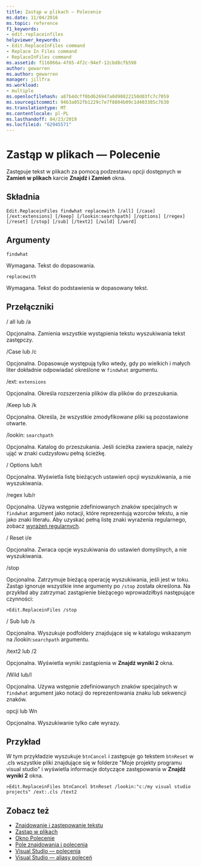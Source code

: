 ```yaml
---
title: Zastąp w plikach — Polecenie
ms.date: 11/04/2016
ms.topic: reference
f1_keywords:
- edit.replaceinfiles
helpviewer_keywords:
- Edit.ReplaceInFiles command
- Replace In Files command
- ReplaceInFiles command
ms.assetid: f116066a-4f65-4f2c-94ef-12cbd8cfb598
author: gewarren
ms.author: gewarren
manager: jillfra
ms.workload:
- multiple
ms.openlocfilehash: a87b4dcff0bd626947a0d98822150d03fc7c7059
ms.sourcegitcommit: 94b3a052fb1229c7e7f8804b09c1d403385c7630
ms.translationtype: MT
ms.contentlocale: pl-PL
ms.lasthandoff: 04/23/2019
ms.locfileid: "62945571"
---
```

# <a name="replace-in-files-command"></a>Zastąp w plikach — Polecenie
Zastępuje tekst w plikach za pomocą podzestawu opcji dostępnych w **Zamień w plikach** karcie **Znajdź i Zamień** okna.

## <a name="syntax"></a>Składnia

```
Edit.ReplaceinFiles findwhat replacewith [/all] [/case]
[/ext:extensions] [/keep] [/lookin:searchpath] [/options] [/regex]
[/reset] [/stop] [/sub] [/text2] [/wild] [/word]
```

## <a name="arguments"></a>Argumenty
 `findwhat`

 Wymagana. Tekst do dopasowania.

 `replacewith`

 Wymagana. Tekst do podstawienia w dopasowany tekst.

## <a name="switches"></a>Przełączniki
 / all lub /a

 Opcjonalna. Zamienia wszystkie wystąpienia tekstu wyszukiwania tekst zastępczy.

 /Case lub /c

 Opcjonalna. Dopasowuje występują tylko wtedy, gdy po wielkich i małych liter dokładnie odpowiadać określone w `findwhat` argumentu.

 /ext: `extensions`

 Opcjonalna. Określa rozszerzenia plików dla plików do przeszukania.

 /Keep lub /k

 Opcjonalna. Określa, że wszystkie zmodyfikowane pliki są pozostawione otwarte.

 /lookin: `searchpath`

 Opcjonalna. Katalog do przeszukania. Jeśli ścieżka zawiera spacje, należy ująć w znaki cudzysłowu pełną ścieżkę.

 / Options lub/t

 Opcjonalna. Wyświetla listę bieżących ustawień opcji wyszukiwania, a nie wyszukiwania.

 /regex lub/r

 Opcjonalna. Używa wstępnie zdefiniowanych znaków specjalnych w `findwhat` argument jako notacji, które reprezentują wzorców tekstu, a nie jako znaki literału. Aby uzyskać pełną listę znaki wyrażenia regularnego, zobacz [wyrażeń regularnych](../../ide/using-regular-expressions-in-visual-studio.md).

 / Reset i/e

 Opcjonalna. Zwraca opcje wyszukiwania do ustawień domyślnych, a nie wyszukiwania.

 /stop

 Opcjonalna. Zatrzymuje bieżącą operację wyszukiwania, jeśli jest w toku. Zastąp ignoruje wszystkie inne argumenty po `/stop` została określona. Na przykład aby zatrzymać zastąpienie bieżącego wprowadziłbyś następujące czynności:

```
>Edit.ReplaceinFiles /stop
```

 / Sub lub /s

 Opcjonalna. Wyszukuje podfoldery znajdujące się w katalogu wskazanym na /lookin:`searchpath` argumentu.

 /text2 lub /2

 Opcjonalna. Wyświetla wyniki zastąpienia w **Znajdź wyniki 2** okna.

 /Wild lub/l

 Opcjonalna. Używa wstępnie zdefiniowanych znaków specjalnych w `findwhat` argument jako notacji do reprezentowania znaku lub sekwencji znaków.

 opcji lub Wn

 Opcjonalna. Wyszukiwanie tylko całe wyrazy.

## <a name="example"></a>Przykład
 W tym przykładzie wyszukuje `btnCancel` i zastępuje go tekstem `btnReset` w .cls wszystkie pliki znajdujące się w folderze "Moje projekty programu visual studio" i wyświetla informacje dotyczące zastępowania w **Znajdź wyniki 2** okna.

```
>Edit.ReplaceinFiles btnCancel btnReset /lookin:"c:/my visual studio projects" /ext:.cls /text2
```

## <a name="see-also"></a>Zobacz też

- [Znajdowanie i zastępowanie tekstu](../../ide/finding-and-replacing-text.md)
- [Zastąp w plikach](../../ide/replace-in-files.md)
- [Okno Polecenie](../../ide/reference/command-window.md)
- [Pole znajdowania i polecenia](../../ide/find-command-box.md)
- [Visual Studio — polecenia](../../ide/reference/visual-studio-commands.md)
- [Visual Studio — aliasy poleceń](../../ide/reference/visual-studio-command-aliases.md)